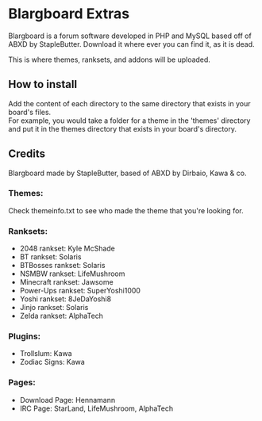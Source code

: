 # Blargboard Extras 

Blargboard is a forum software developed in PHP and MySQL based off of ABXD by StapleButter. Download it where ever you can find it, as it is dead.

This is where themes, ranksets, and addons will be uploaded.  

## How to install  
Add the content of each directory to the same directory that exists in your board's files.  
For example, you would take a folder for a theme in the 'themes' directory and put it in the themes directory that exists in your board's directory. 

## Credits  
Blargboard made by StapleButter, based of ABXD by Dirbaio, Kawa & co.  

### Themes:  
Check themeinfo.txt to see who made the theme that you're looking for.

### Ranksets:  

- 2048 rankset: Kyle McShade  
- BT rankset: Solaris  
- BTBosses rankset: Solaris  
- NSMBW rankset: LifeMushroom  
- Minecraft rankset: Jawsome  
- Power-Ups rankset: SuperYoshi1000  
- Yoshi rankset: 8JeDaYoshi8  
- Jinjo rankset: Solaris  
- Zelda rankset: AlphaTech

### Plugins:  

- Trollslum: Kawa 
- Zodiac Signs: Kawa  

### Pages:  
- Download Page: Hennamann   
- IRC Page: StarLand, LifeMushroom, AlphaTech
